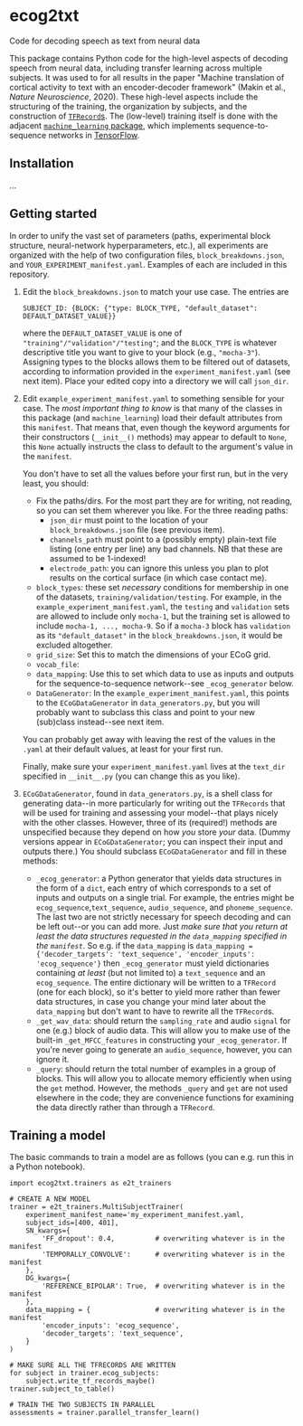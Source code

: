 # ecog2txt
Code for decoding speech as text from neural data

This package contains Python code for the high-level aspects of decoding speech from neural data, including transfer learning across multiple subjects.  It was used to for all results in the paper "Machine translation of cortical activity to text with an encoder-decoder framework" (Makin et al., _Nature Neuroscience_, 2020).  These high-level aspects include the structuring of the training, the organization by subjects, and the construction of [`TFRecord`s](https://www.tensorflow.org/tutorials/load_data/tfrecord).  The (low-level) training itself is done with the adjacent [`machine_learning` package](https://github.com/jgmakin/machine_learning), which implements sequence-to-sequence networks in [TensorFlow](https://www.tensorflow.org).

## Installation
...

## Getting started
In order to unify the vast set of parameters (paths, experimental block structure, neural-network hyperparameters, etc.), all experiments are organized with the help of two configuration files, `block_breakdowns.json`, and `YOUR_EXPERIMENT_manifest.yaml`.  Examples of each are included in this repository.

1.  Edit the `block_breakdowns.json` to match your use case.  The entries are

    ```SUBJECT_ID: {BLOCK: {"type: BLOCK_TYPE, "default_dataset": DEFAULT_DATASET_VALUE}}```
    
    where the `DEFAULT_DATASET_VALUE` is one of `"training"/"validation"/"testing"`; and the `BLOCK_TYPE` is whatever descriptive title you want to give to your block (e.g., `"mocha-3"`).  Assigning types to the blocks allows them to be filtered out of datasets, according to information provided in the `experiment_manifest.yaml` (see next item).
    Place your edited copy into a directory we will call `json_dir`.

2.  Edit `example_experiment_manifest.yaml` to something sensible for your case.  The *most important thing to know* is that many of the classes in this package (and `machine_learning`) load their default attributes from this `manifest`.  That means that, even though the keyword arguments for their constructors (`__init__()` methods) may appear to default to `None`, this `None` actually instructs the class to default to the argument's value in the `manifest`.

    You don't have to set all the values before your first run, but in the very least, you should:
    * Fix the paths/dirs.  For the most part they are for writing, not reading, so you can set them wherever you like.  For the three reading paths:
      * `json_dir` must point to the location of your `block_breakdowns.json` file (see previous item).
      * `channels_path` must point to a (possibly empty) plain-text file listing (one entry per line) any bad channels.  NB that these are assumed to be 1-indexed!
      * `electrode_path`: you can ignore this unless you plan to plot results on the cortical surface (in which case contact me).
    * `block_types`: these set *necessary* conditions for membership in one of the datasets, `training/validation/testing`.  For example, in the `example_experiment_manifest.yaml`, the `testing` and `validation` sets are allowed to include only `mocha-1`, but the training set is allowed to include `mocha-1, ..., mocha-9`.  So if a `mocha-3` block has `validation` as its `"default_dataset"` in the `block_breakdowns.json`, it would be excluded altogether.
    * `grid_size`: Set this to match the dimensions of your ECoG grid.
    * `vocab_file`: 
    * `data_mapping`: Use this to set which data to use as inputs and outputs for the sequence-to-sequence network--see `_ecog_generator` below.  
    * `DataGenerator`: In the `example_experiment_manifest.yaml`, this points to the `ECoGDataGenerator` in `data_generators.py`, but you will probably want to subclass this class and point to your new (sub)class instead--see next item.

    You can probably get away with leaving the rest of the values in the `.yaml` at their default values, at least for your first run.
    
    Finally, make sure your `experiment_manifest.yaml` lives at the `text_dir` specified in `__init__.py` (you can change this as you like).

3. `ECoGDataGenerator`, found in `data_generators.py`, is a shell class for generating data--in more particularly for writing out the `TFRecords` that will be used for training and assessing your model--that plays nicely with the other classes.  However, three of its (required!) methods are unspecified because they depend on how *you* store *your* data.  (Dummy versions appear in `ECoGDataGenerator`; you can inspect their input and outputs there.)  You should subclass `ECoGDataGenerator` and fill in these methods:
    * `_ecog_generator`: a Python generator that yields data structures in the form of a `dict`, each entry of which corresponds to a set of inputs and outputs on a single trial.  For example, the entries might be `ecog_sequence`,`text_sequence`, `audio_sequence`, and `phoneme_sequence`.  The last two are not strictly necessary for speech decoding and can be left out--or you can add more.  Just *make sure that you return at least the data structures requested in the `data_mapping` specified in the `manifest`*.  So e.g. if the `data_mapping` is
    ```data_mapping = {'decoder_targets': 'text_sequence', 'encoder_inputs': 'ecog_sequence'}```
    then `_ecog_generator` must yield dictionaries containing *at least* (but not limited to) a `text_sequence` and an `ecog_sequence`.  The entire dictionary will be written to a `TFRecord` (one for each block), so it's better to yield more rather than fewer data structures, in case you change your mind later about the `data_mapping` but don't want to have to rewrite all the `TFRecord`s.
    * `_get_wav_data`: should return the `sampling_rate` and audio `signal` for one (e.g.) block of audio data.  This will allow you to make use of the built-in `_get_MFCC_features` in constructing your `_ecog_generator`.  If you're never going to generate an `audio_sequence`, however, you can ignore it.
    * `_query`: should return the total number of examples in a group of blocks.  This will allow you to allocate memory efficiently when using the `get` method.  However, the methods `_query` and `get` are not used elsewhere in the code; they are convenience functions for examining the data directly rather than through a `TFRecord`.
    

## Training a model
The basic commands to train a model are as follows (you can e.g. run this in a Python notebook).

```
import ecog2txt.trainers as e2t_trainers

# CREATE A NEW MODEL
trainer = e2t_trainers.MultiSubjectTrainer(
    experiment_manifest_name='my_experiment_manifest.yaml,
    subject_ids=[400, 401],
    SN_kwargs={
        'FF_dropout': 0.4,          # overwriting whatever is in the manifest
        'TEMPORALLY_CONVOLVE':      # overwriting whatever is in the manifest
    },
    DG_kwargs={
        'REFERENCE_BIPOLAR': True,  # overwriting whatever is in the manifest
    },
    data_mapping = {                # overwriting whatever is in the manifest
        'encoder_inputs': 'ecog_sequence',  
        'decoder_targets': 'text_sequence',
    }
)

# MAKE SURE ALL THE TFRECORDS ARE WRITTEN
for subject in trainer.ecog_subjects:
    subject.write_tf_records_maybe()
trainer.subject_to_table()

# TRAIN THE TWO SUBJECTS IN PARALLEL
assessments = trainer.parallel_transfer_learn()
```
